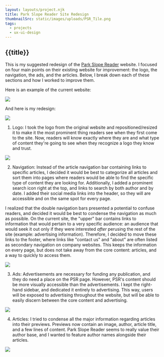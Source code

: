 ```yaml
---
layout: layouts/project.njk
title: Park Slope Reader Site Redesign
thumbnailSrc: static/images/uploads/PSR_Tile.png
tags:
  - projects
  - ux-ui-design
---
```

## {{title}}

This is my suggested redesign of the <a href="https://www.psreader.com/">Park Slope Reader</a> website. I focused on four main points on their existing website for improvement: the logo, the navigation, the ads, and the articles. Below, I break down each of these sections and how I worked to improve them.

Here is an example of the current website:

<img src="/static/images/uploads/Current_PSR_Site.png" class="object-fit:contain"></img>

And here is my redesign:

<img src="/static/images/uploads/PSR_Website_Redo.png" class="object-fit:contain"></img>

1. Logo:
I took the logo from the original website and repositioned/resized it to make it the most prominent thing readers see when they first come to the site. Now, readers will know exactly where they are and what type of content they're going to see when they recognize a logo they know and trust.

<img src="/static/images/uploads/PSR_Website_Redo-Logo.png" class="object-fit:contain"></img>

2. Navigation:
Instead of the article navigation bar containing links to specific articles, I decided it would be best to categorize all articles and sort them into pages where readers would be able to find the specific type of content they are looking for. Additionally, I added a prominent search icon right at the top, and links to search by both author and by date. I added their social media links into the header, so they will are accessible and on the same spot for every page.

I realized that the double navigation bars presented a potential to confuse readers, and decided it would be best to condense the navigation as much as possible. On the current site, the "upper" bar contains links to information that would pertain to a very specific audience: an audience that would seek it out only if they were interested <i>after</i> perusing the rest of the site (example: advertising information). Therefore, I decided to move these links to the footer, where links like "contact us" and "about" are often listed as secondary navigation on company websites. This keeps the information on every page, but does not take away from the core content: articles, and a way to quickly to access them.

<img src="/static/images/uploads/PSR_Website_Redo-Navigation.png" class="object-fit:contain"></img>

3. Ads:
Advertisements are necessary for funding any publication, and they do need a place on the PSR page. However, PSR's content should be more visually accessible than the advertisements. I kept the right-hand sidebar, and dedicated it entirely to advertising. This way, users will be exposed to advertising throughout the website, but will be able to easily discern between the core content and advertising.

<img src="/static/images/uploads/PSR_Website_Redo-Ads.png" class="object-fit:contain"></img>

4. Articles:
I tried to condense all the major information regarding articles into their previews. Previews now contain an image, author, article title, and a few lines of content. Park Slope Reader seems to really value their author base, and I wanted to feature author names alongside their articles.

<img src="/static/images/uploads/PSR_Website_Redo-Articles.png" class="object-fit:contain"></img>

